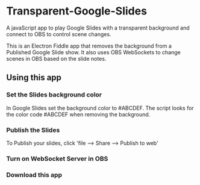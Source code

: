 # Transparent-Google-Slides
A javaScript app to play Google Slides with a transparent background and connect to OBS to control scene changes. 

This is an Electron Fiddle app that removes the background from a Published Google Slide show.  It also uses OBS WebSockets to change scenes in OBS based on the slide notes.  

## Using this app

### Set the Slides background color

In Google Slides set the background color to #ABCDEF.  The script looks for the color code #ABCDEF when removing the background. 

### Publish the Slides

To Publish your slides, click 'file --> Share --> Publish to web'

### Turn on WebSocket Server in OBS

### Download this app



